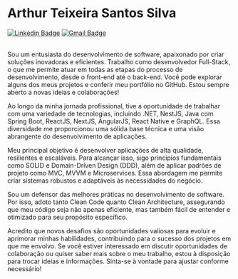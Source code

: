 # Arthur Teixeira Santos Silva

[![Linkedin Badge](https://img.shields.io/badge/-LinkedIn-blue?style=flat-square&logo=Linkedin&logoColor=white&link=https://www.linkedin.com/in/arthur-teixeira-santos-silva-167189177/)](https://www.linkedin.com/in/arthur-teixeira-santos-silva-167189177/)
[![Gmail Badge](https://img.shields.io/badge/-arthurteixeira.guts@gmail.com-00875f?style=flat-square&logo=Gmail&logoColor=white&link=mailto:arthurteixeira.guts@gmail.com)](mailto:arthurteixeira.guts@gmail.com)<br><br>

Sou um entusiasta do desenvolvimento de software, apaixonado por criar soluções inovadoras e eficientes. Trabalho como desenvolvedor Full-Stack, o que me permite atuar em todas as etapas do processo de desenvolvimento, desde o front-end até o back-end.
Você pode explorar alguns dos meus projetos e conferir meu portfólio no GitHub. Estou sempre aberto a novas ideias e colaborações!

Ao longo da minha jornada profissional, tive a oportunidade de trabalhar com uma variedade de tecnologias, incluindo .NET, NestJS, Java com Spring Boot, ReactJS, NextJS, AngularJS, React Native e GraphQL. Essa diversidade me proporcionou uma sólida base técnica e uma visão abrangente do desenvolvimento de aplicações.

Meu principal objetivo é desenvolver aplicações de alta qualidade, resilientes e escaláveis. Para alcançar isso, sigo princípios fundamentais como SOLID e Domain-Driven Design (DDD), além de aplicar padrões de projeto como MVC, MVVM e Microservices. Essa abordagem me permite criar sistemas robustos e adaptáveis às necessidades do negócio.

Sou um defensor das melhores práticas no desenvolvimento de software. Por isso, adoto tanto Clean Code quanto Clean Architecture, assegurando que meu código seja não apenas eficiente, mas também fácil de entender e otimizado para seu propósito específico.

Acredito que novos desafios são oportunidades valiosas para evoluir e aprimorar minhas habilidades, contribuindo para o sucesso dos projetos em que me envolvo. Se você estiver interessado em discutir oportunidades de colaboração ou quiser saber mais sobre o meu trabalho, estou à disposição para trocar ideias e informações. Sinta-se à vontade para ajustar conforme necessário!
